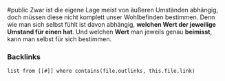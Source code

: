 #public
Zwar ist die eigene Lage meist von äußeren Umständen abhängig, doch müssen diese nicht komplett unser Wohlbefinden bestimmen. 
Denn wie man sich selbst fühlt ist davon abhängig, **welchen Wert der jeweilige Umstand für einen hat**. Und welchen **Wert** man jeweils genau **beimisst**, kann man selbst für sich bestimmen. 


### Backlinks
```dataview 
list from [[#]] where contains(file.outlinks, this.file.link)
```

